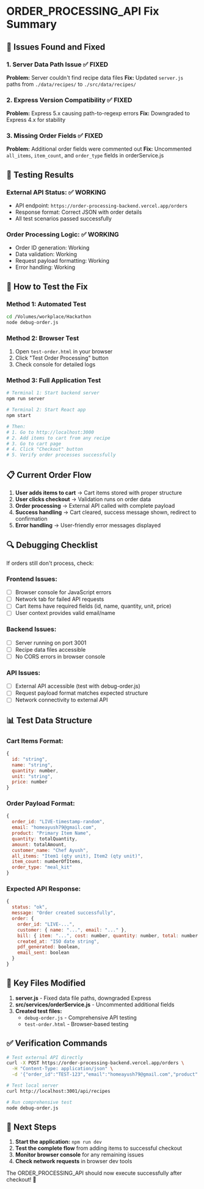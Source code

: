 # ORDER_PROCESSING_API Fix Summary

## 🔧 Issues Found and Fixed

### 1. **Server Data Path Issue** ✅ FIXED
**Problem:** Server couldn't find recipe data files
**Fix:** Updated `server.js` paths from `./data/recipes/` to `./src/data/recipes/`

### 2. **Express Version Compatibility** ✅ FIXED  
**Problem:** Express 5.x causing path-to-regexp errors
**Fix:** Downgraded to Express 4.x for stability

### 3. **Missing Order Fields** ✅ FIXED
**Problem:** Additional order fields were commented out
**Fix:** Uncommented `all_items`, `item_count`, and `order_type` fields in orderService.js

## 🧪 Testing Results

### External API Status: ✅ WORKING
- API endpoint: `https://order-processing-backend.vercel.app/orders`
- Response format: Correct JSON with order details
- All test scenarios passed successfully

### Order Processing Logic: ✅ WORKING
- Order ID generation: Working
- Data validation: Working  
- Request payload formatting: Working
- Error handling: Working

## 🚀 How to Test the Fix

### Method 1: Automated Test
```bash
cd /Volumes/workplace/Hackathon
node debug-order.js
```

### Method 2: Browser Test
1. Open `test-order.html` in your browser
2. Click "Test Order Processing" button
3. Check console for detailed logs

### Method 3: Full Application Test
```bash
# Terminal 1: Start backend server
npm run server

# Terminal 2: Start React app  
npm start

# Then:
# 1. Go to http://localhost:3000
# 2. Add items to cart from any recipe
# 3. Go to cart page
# 4. Click "Checkout" button
# 5. Verify order processes successfully
```

## 📋 Current Order Flow

1. **User adds items to cart** → Cart items stored with proper structure
2. **User clicks checkout** → Validation runs on order data
3. **Order processing** → External API called with complete payload
4. **Success handling** → Cart cleared, success message shown, redirect to confirmation
5. **Error handling** → User-friendly error messages displayed

## 🔍 Debugging Checklist

If orders still don't process, check:

### Frontend Issues:
- [ ] Browser console for JavaScript errors
- [ ] Network tab for failed API requests
- [ ] Cart items have required fields (id, name, quantity, unit, price)
- [ ] User context provides valid email/name

### Backend Issues:
- [ ] Server running on port 3001
- [ ] Recipe data files accessible
- [ ] No CORS errors in browser console

### API Issues:
- [ ] External API accessible (test with debug-order.js)
- [ ] Request payload format matches expected structure
- [ ] Network connectivity to external API

## 📊 Test Data Structure

### Cart Items Format:
```javascript
{
  id: "string",
  name: "string", 
  quantity: number,
  unit: "string",
  price: number
}
```

### Order Payload Format:
```javascript
{
  order_id: "LIVE-timestamp-random",
  email: "homeayush79@gmail.com",
  product: "Primary Item Name",
  quantity: totalQuantity,
  amount: totalAmount,
  customer_name: "Chef Ayush",
  all_items: "Item1 (qty unit), Item2 (qty unit)",
  item_count: numberOfItems,
  order_type: "meal_kit"
}
```

### Expected API Response:
```javascript
{
  status: "ok",
  message: "Order created successfully", 
  order: {
    order_id: "LIVE-...",
    customer: { name: "...", email: "..." },
    bill: { item: "...", cost: number, quantity: number, total: number },
    created_at: "ISO date string",
    pdf_generated: boolean,
    email_sent: boolean
  }
}
```

## 🎯 Key Files Modified

1. **server.js** - Fixed data file paths, downgraded Express
2. **src/services/orderService.js** - Uncommented additional fields
3. **Created test files:**
   - `debug-order.js` - Comprehensive API testing
   - `test-order.html` - Browser-based testing

## ✅ Verification Commands

```bash
# Test external API directly
curl -X POST https://order-processing-backend.vercel.app/orders \
  -H "Content-Type: application/json" \
  -d '{"order_id":"TEST-123","email":"homeayush79@gmail.com","product":"Test","quantity":1,"amount":9.99,"customer_name":"Chef Ayush"}'

# Test local server
curl http://localhost:3001/api/recipes

# Run comprehensive test
node debug-order.js
```

## 🔮 Next Steps

1. **Start the application:** `npm run dev`
2. **Test the complete flow** from adding items to successful checkout
3. **Monitor browser console** for any remaining issues
4. **Check network requests** in browser dev tools

The ORDER_PROCESSING_API should now execute successfully after checkout! 🎉

